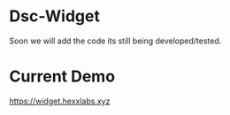 # Dsc-Widget

Soon we will add the code its still being developed/tested.

# Current Demo

https://widget.hexxlabs.xyz
